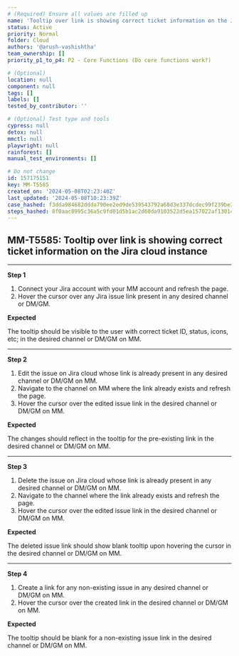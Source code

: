 ```yaml
---
# (Required) Ensure all values are filled up
name: 'Tooltip over link is showing correct ticket information on the Jira cloud instance'
status: Active
priority: Normal
folder: Cloud
authors: '@arush-vashishtha'
team_ownership: []
priority_p1_to_p4: P2 - Core Functions (Do core functions work?)

# (Optional)
location: null
component: null
tags: []
labels: []
tested_by_contributor: ''

# (Optional) Test type and tools
cypress: null
detox: null
mmctl: null
playwright: null
rainforest: []
manual_test_environments: []

# Do not change
id: 157175151
key: MM-T5585
created_on: '2024-05-08T02:23:40Z'
last_updated: '2024-05-08T10:23:39Z'
case_hashed: f3dda984682ddda790ee2ed9de539543792a68d3e337dcdec99f239be362df12e51630ce9fcfd1e3ee76ace4fc522781
steps_hashed: 0f0aac8995c36a5c9fd01d5b1ac2d60da9103522d5ea157022af13014a8608eafc7eb775cf48fd7e2a7c71a7ff012e24
---
```


<!-- (Auto-generated) Based on frontmatter's "key" and "name" -->

## MM-T5585: Tooltip over link is showing correct ticket information on the Jira cloud instance

---

**Step 1**

1. Connect your Jira account with your MM account and refresh the page.
2. Hover the cursor over any Jira issue link present in any desired channel or DM/GM.

**Expected**

The tooltip should be visible to the user with correct ticket ID, status, icons, etc; in the desired channel or DM/GM on MM.

---

**Step 2**

1. Edit the issue on Jira cloud whose link is already present in any desired channel or DM/GM on MM.
2. Navigate to the channel on MM where the link already exists and refresh the page.
3. Hover the cursor over the edited issue link in the desired channel or DM/GM on MM.

**Expected**

The changes should reflect in the tooltip for the pre-existing link in the desired channel or DM/GM on MM.

---

**Step 3**

1. Delete the issue on Jira cloud whose link is already present in any desired channel or DM/GM on MM.
2. Navigate to the channel where the link already exists and refresh the page.
3. Hover the cursor over the edited issue link in the desired channel or DM/GM on MM.

**Expected**

The deleted issue link should show blank tooltip upon hovering the cursor in the desired channel or DM/GM on MM.

---

**Step 4**

1. Create a link for any non-existing issue in any desired channel or DM/GM on MM.
2. Hover the cursor over the created link in the desired channel or DM/GM on MM.

**Expected**

The tooltip should be blank for a non-existing issue link in the desired channel or DM/GM on MM.
